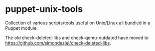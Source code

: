 puppet-unix-tools
=================

Collection of various scripts/tools useful on Unix/Linux all bundled in a Puppet module.

The old check-deleted-libs and check-qemu-outdated have moved to https://github.com/simondeziel/check-deleted-libs.
